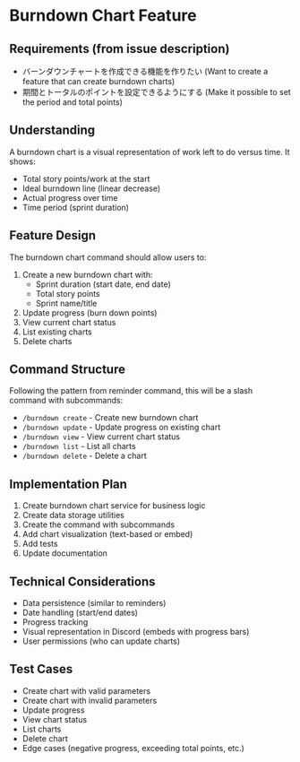 # Burndown Chart Feature

## Requirements (from issue description)
- バーンダウンチャートを作成できる機能を作りたい (Want to create a feature that can create burndown charts)
- 期間とトータルのポイントを設定できるようにする (Make it possible to set the period and total points)

## Understanding
A burndown chart is a visual representation of work left to do versus time. It shows:
- Total story points/work at the start
- Ideal burndown line (linear decrease)
- Actual progress over time
- Time period (sprint duration)

## Feature Design
The burndown chart command should allow users to:
1. Create a new burndown chart with:
   - Sprint duration (start date, end date)
   - Total story points
   - Sprint name/title
2. Update progress (burn down points)
3. View current chart status
4. List existing charts
5. Delete charts

## Command Structure
Following the pattern from reminder command, this will be a slash command with subcommands:
- `/burndown create` - Create new burndown chart
- `/burndown update` - Update progress on existing chart
- `/burndown view` - View current chart status
- `/burndown list` - List all charts
- `/burndown delete` - Delete a chart

## Implementation Plan
1. Create burndown chart service for business logic
2. Create data storage utilities
3. Create the command with subcommands
4. Add chart visualization (text-based or embed)
5. Add tests
6. Update documentation

## Technical Considerations
- Data persistence (similar to reminders)
- Date handling (start/end dates)
- Progress tracking
- Visual representation in Discord (embeds with progress bars)
- User permissions (who can update charts)

## Test Cases
- Create chart with valid parameters
- Create chart with invalid parameters
- Update progress
- View chart status
- List charts
- Delete chart
- Edge cases (negative progress, exceeding total points, etc.)